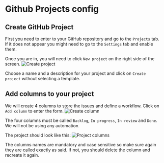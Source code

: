 # Github Projects config

## Create GitHub Project
First you need to enter to your GitHub repository and go to the `Projects` tab. If it does not appear you might need to go to the `Settings` tab and enable them.  

Once you are in, you will need to click `New project` on the right side of the screen.
![Create project](https://github.com/governifyauditor/ispp-showcase-project/blob/main/img/projects1.PNG?raw=true)

Choose a name and a description for your project and click on `Create project` without selecting a template. 

## Add columns to your project
We will create 4 columns to store the issues and define a workflow. Click on `Add column` to enter the form.
![Create column](https://github.com/governifyauditor/ispp-showcase-project/blob/main/img/projects2.PNG?raw=true)

The four columns must be called `Backlog`, `In progress`, `In review` and `Done`. We will not be using any automation.

The project should look like this:
![Project columns](https://github.com/governifyauditor/ispp-showcase-project/blob/main/img/projects3.PNG?raw=true)

The columns names are mandatory and case sensitive so make sure again they are called exactly as said. If not, you should delete the column and recreate it again.
